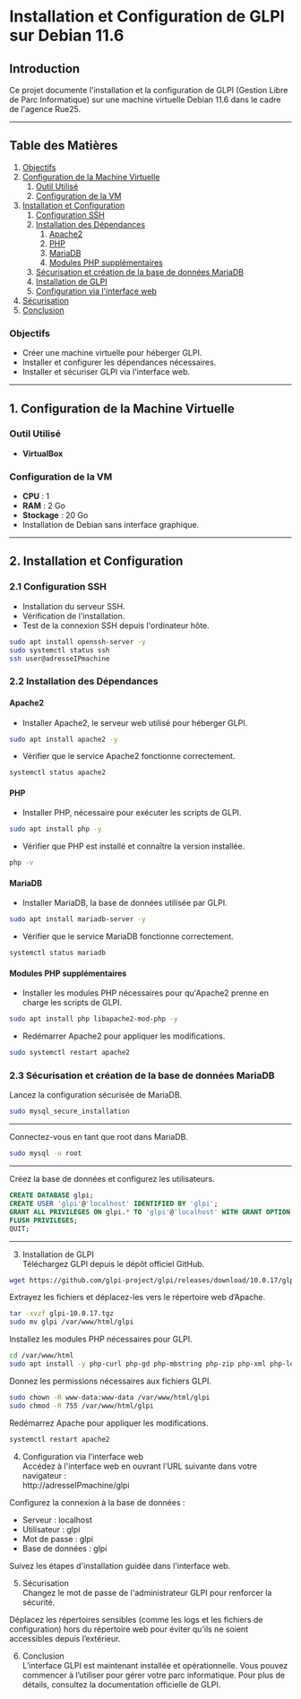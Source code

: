 # Installation et Configuration de GLPI sur Debian 11.6

## Introduction
Ce projet documente l'installation et la configuration de GLPI (Gestion Libre de Parc Informatique) sur une machine virtuelle Debian 11.6 dans le cadre de l'agence Rue25.

---

## Table des Matières
1. [Objectifs](#objectifs)
2. [Configuration de la Machine Virtuelle](#1-configuration-de-la-machine-virtuelle)
   1. [Outil Utilisé](#outil-utilisé)
   2. [Configuration de la VM](#configuration-de-la-vm)
3. [Installation et Configuration](#2-installation-et-configuration)
   1. [Configuration SSH](#21-configuration-ssh)
   2. [Installation des Dépendances](#22-installation-des-dépendances)
      1. [Apache2](#apache2)
      2. [PHP](#php)
      3. [MariaDB](#mariadb)
      4. [Modules PHP supplémentaires](#modules-php-supplémentaires)
   3. [Sécurisation et création de la base de données MariaDB](#23-sécurisation-et-création-de-la-base-de-données-mariadb)
   4. [Installation de GLPI](#24-installation-de-glpi)
   5. [Configuration via l'interface web](#25-configuration-via-linterface-web)
4. [Sécurisation](#3-sécurisation)
5. [Conclusion](#4-conclusion)


### Objectifs
- Créer une machine virtuelle pour héberger GLPI.
- Installer et configurer les dépendances nécessaires.
- Installer et sécuriser GLPI via l'interface web.

---

## 1. Configuration de la Machine Virtuelle

### Outil Utilisé
- **VirtualBox**

### Configuration de la VM
- **CPU** : 1
- **RAM** : 2 Go
- **Stockage** : 20 Go
- Installation de Debian sans interface graphique.

---

## 2. Installation et Configuration

### 2.1 Configuration SSH
- Installation du serveur SSH.
- Vérification de l'installation.
- Test de la connexion SSH depuis l'ordinateur hôte.

```bash
sudo apt install openssh-server -y 
sudo systemctl status ssh
ssh user@adresseIPmachine
```

### 2.2 Installation des Dépendances

#### Apache2
- Installer Apache2, le serveur web utilisé pour héberger GLPI.
```bash
sudo apt install apache2 -y
```
- Vérifier que le service Apache2 fonctionne correctement.
```bash
systemctl status apache2
```

#### PHP
- Installer PHP, nécessaire pour exécuter les scripts de GLPI.
```bash
sudo apt install php -y
```

- Vérifier que PHP est installé et connaître la version installée.
```bash
php -v
```
#### MariaDB
- Installer MariaDB, la base de données utilisée par GLPI.
```bash
sudo apt install mariadb-server -y
```
- Vérifier que le service MariaDB fonctionne correctement.
```bash
systemctl status mariadb
```
#### Modules PHP supplémentaires
- Installer les modules PHP nécessaires pour qu'Apache2 prenne en charge les scripts de GLPI.
```bash
sudo apt install php libapache2-mod-php -y
```
- Redémarrer Apache2 pour appliquer les modifications.
```bash
sudo systemctl restart apache2
```
### 2.3 Sécurisation et création de la base de données MariaDB  
Lancez la configuration sécurisée de MariaDB.  
```bash
sudo mysql_secure_installation
```
---  

Connectez-vous en tant que root dans MariaDB.  
```bash
sudo mysql -u root
```
---  

Créez la base de données et configurez les utilisateurs.  
```sql
CREATE DATABASE glpi;
CREATE USER 'glpi'@'localhost' IDENTIFIED BY 'glpi';
GRANT ALL PRIVILEGES ON glpi.* TO 'glpi'@'localhost' WITH GRANT OPTION;
FLUSH PRIVILEGES;
QUIT;
```
---  

3. Installation de GLPI  
Téléchargez GLPI depuis le dépôt officiel GitHub.  
```bash
wget https://github.com/glpi-project/glpi/releases/download/10.0.17/glpi-10.0.17.tgz
```
Extrayez les fichiers et déplacez-les vers le répertoire web d’Apache.  
```bash
tar -xvzf glpi-10.0.17.tgz
sudo mv glpi /var/www/html/glpi
```
Installez les modules PHP nécessaires pour GLPI.  
```bash
cd /var/www/html
sudo apt install -y php-curl php-gd php-mbstring php-zip php-xml php-ldap php-intl php-mysql php-dom php-simplexml php-json php-phar php-pdo php-cgi
```
Donnez les permissions nécessaires aux fichiers GLPI.  
```bash
sudo chown -R www-data:www-data /var/www/html/glpi
sudo chmod -R 755 /var/www/html/glpi
```
Redémarrez Apache pour appliquer les modifications.  
```bash
systemctl restart apache2
```
4. Configuration via l'interface web  
Accédez à l'interface web en ouvrant l’URL suivante dans votre navigateur :  
http://adresseIPmachine/glpi  

Configurez la connexion à la base de données :  
- Serveur : localhost  
- Utilisateur : glpi  
- Mot de passe : glpi  
- Base de données : glpi  

Suivez les étapes d'installation guidée dans l'interface web.  

5. Sécurisation  
Changez le mot de passe de l'administrateur GLPI pour renforcer la sécurité.  

Déplacez les répertoires sensibles (comme les logs et les fichiers de configuration) hors du répertoire web pour éviter qu’ils ne soient accessibles depuis l’extérieur.  


6. Conclusion  
L’interface GLPI est maintenant installée et opérationnelle. Vous pouvez commencer à l’utiliser pour gérer votre parc informatique. Pour plus de détails, consultez la documentation officielle de GLPI.
